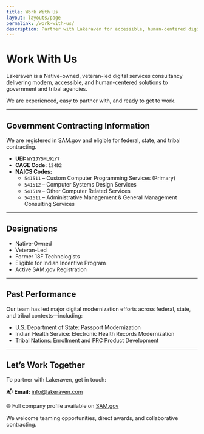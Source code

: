 ```yaml
---
title: Work With Us
layout: layouts/page
permalink: /work-with-us/
description: Partner with Lakeraven for accessible, human-centered digital services. Government contracting info, NAICS codes, and contact details.
---
```


# Work With Us

Lakeraven is a Native-owned, veteran-led digital services consultancy delivering modern, accessible, and human-centered solutions to government and tribal agencies.

We are experienced, easy to partner with, and ready to get to work.

---

## Government Contracting Information

We are registered in SAM.gov and eligible for federal, state, and tribal contracting.

- **UEI:** `WY1JY5ML91Y7`
- **CAGE Code:** `124D2`
- **NAICS Codes:**
  - `541511` – Custom Computer Programming Services (Primary)
  - `541512` – Computer Systems Design Services
  - `541519` – Other Computer Related Services
  - `541611` – Administrative Management & General Management Consulting Services

---

## Designations

- Native-Owned  
- Veteran-Led  
- Former 18F Technologists  
- Eligible for Indian Incentive Program  
- Active SAM.gov Registration

---

## Past Performance

Our team has led major digital modernization efforts across federal, state, and tribal contexts—including:

- U.S. Department of State: Passport Modernization  
- Indian Health Service: Electronic Health Records Modernization   
- Tribal Nations: Enrollment and PRC Product Development

---

## Let’s Work Together

To partner with Lakeraven, get in touch:

📬 **Email:** [info@lakeraven.com](mailto:info@lakeraven.com)  
<!--
📞 **Phone:** (555) 123-4567  
-->
🌐 Full company profile available on [SAM.gov](https://sam.gov/)

We welcome teaming opportunities, direct awards, and collaborative contracting.
